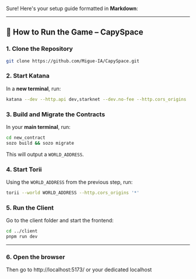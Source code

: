 Sure! Here's your setup guide formatted in **Markdown**:

---

## 🚀 How to Run the Game – CapySpace

### 1. Clone the Repository

```bash
git clone https://github.com/Migue-IA/CapySpace.git
```

### 2. Start Katana

In a **new terminal**, run:

```bash
katana --dev --http.api dev,starknet --dev.no-fee --http.cors_origins '*'
```

### 3. Build and Migrate the Contracts

In your **main terminal**, run:

```bash
cd new_contract
sozo build && sozo migrate
```

This will output a `WORLD_ADDRESS`.

### 4. Start Torii

Using the `WORLD_ADDRESS` from the previous step, run:

```bash
torii --world WORLD_ADDRESS --http.cors_origins '*'
```

### 5. Run the Client

Go to the client folder and start the frontend:

```bash
cd ../client
pnpm run dev
```

---

### 6. Open the browser

Then go to http://localhost:5173/ or your dedicated localhost